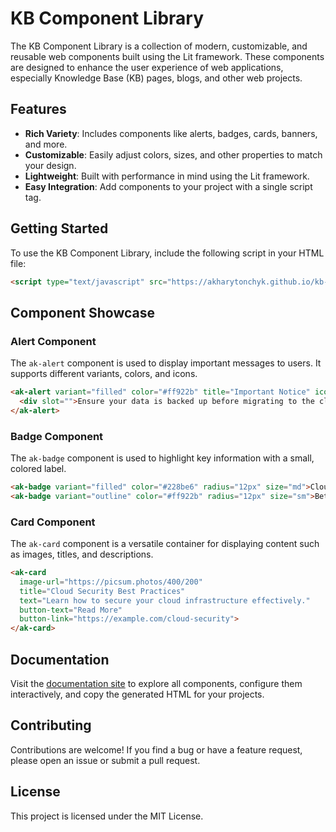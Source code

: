 # KB Component Library

The KB Component Library is a collection of modern, customizable, and reusable web components built using the Lit framework. These components are designed to enhance the user experience of web applications, especially Knowledge Base (KB) pages, blogs, and other web projects.

## Features

- **Rich Variety**: Includes components like alerts, badges, cards, banners, and more.
- **Customizable**: Easily adjust colors, sizes, and other properties to match your design.
- **Lightweight**: Built with performance in mind using the Lit framework.
- **Easy Integration**: Add components to your project with a single script tag.

## Getting Started

To use the KB Component Library, include the following script in your HTML file:

```html
<script type="text/javascript" src="https://akharytonchyk.github.io/kb-component-lib/assets/lit-bundle.js"></script>
```

## Component Showcase

### Alert Component

The `ak-alert` component is used to display important messages to users. It supports different variants, colors, and icons.

```html
<ak-alert variant="filled" color="#ff922b" title="Important Notice" icon-type="warn">
  <div slot="">Ensure your data is backed up before migrating to the cloud.</div>
</ak-alert>
```

### Badge Component

The `ak-badge` component is used to highlight key information with a small, colored label.

```html
<ak-badge variant="filled" color="#228be6" radius="12px" size="md">Cloud</ak-badge>
<ak-badge variant="outline" color="#ff922b" radius="12px" size="sm">Beta</ak-badge>
```

### Card Component

The `ak-card` component is a versatile container for displaying content such as images, titles, and descriptions.

```html
<ak-card 
  image-url="https://picsum.photos/400/200" 
  title="Cloud Security Best Practices" 
  text="Learn how to secure your cloud infrastructure effectively." 
  button-text="Read More" 
  button-link="https://example.com/cloud-security">
</ak-card>
```

## Documentation

Visit the [documentation site](https://akharytonchyk.github.io/kb-component-lib/) to explore all components, configure them interactively, and copy the generated HTML for your projects.

## Contributing

Contributions are welcome! If you find a bug or have a feature request, please open an issue or submit a pull request.

## License

This project is licensed under the MIT License.

